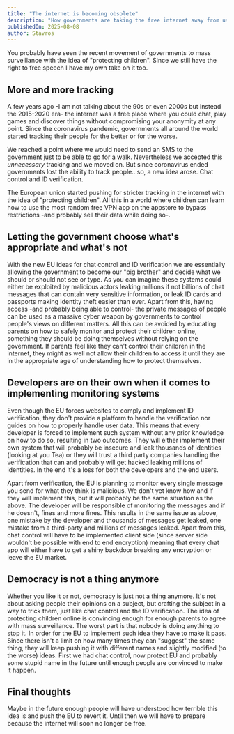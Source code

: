 ```yaml
---
title: "The internet is becoming obsolete"
description: "How governments are taking the free internet away from us."
publishedOn: 2025-08-08
author: Stavros
---
```


You probably have seen the recent movement of governments to mass surveillance with the idea of "protecting children". Since we still have the right to free speech I have my own take on it too.

## More and more tracking

A few years ago -I am not talking about the 90s or even 2000s but instead the 2015-2020 era- the internet was a free place where you could chat, play games and discover things without compromising your anonymity at any point. Since the coronavirus pandemic, governments all around the world started tracking their people for the better or for the worse.

We reached a point where we would need to send an SMS to the government just to be able to go for a walk. Nevertheless we accepted this *unnecessary* tracking and we moved on. But since coronavirus ended governments lost the ability to track people...so, a new idea arose. Chat control and ID verification.

The European union started pushing for stricter tracking in the internet with the idea of "protecting children". All this in a world where children can learn how to use the most random free VPN app on the appstore to bypass restrictions -and probably sell their data while doing so-.

## Letting the government choose what's appropriate and what's not

With the new EU ideas for chat control and ID verification we are essentially allowing the government to become our "big brother" and decide what we should or should not see or type. As you can imagine these systems could either be exploited by malicious actors leaking millions if not billions of chat messages that can contain very sensitive information, or leak ID cards and passports making identity theft easier than ever. Apart from this, having access -and probably being able to control- the private messages of people can be used as a massive cyber weapon by governments to control people's views on different matters. All this can be avoided by educating parents on how to safely monitor and protect their children online, something they should be doing themselves without relying on the government. If parents feel like they can't control their children in the internet, they might as well not allow their children to access it until they are in the appropriate age of understanding how to protect themselves.

## Developers are on their own when it comes to implementing monitoring systems

Even though the EU forces websites to comply and implement ID verification, they don't provide a platform to handle the verification nor guides on how to properly handle user data. This means that every developer is forced to implement such system without any prior knowledge on how to do so, resulting in two outcomes. They will either implement their own system that will probably be insecure and leak thousands of identities (looking at you Tea) or they will trust a third party companies handling the verification that can and probably will get hacked leaking millions of identities. In the end it's a loss for both the developers and the end users.

Apart from verification, the EU is planning to monitor every single message you send for what they think is malicious. We don't yet know how and if they will implement this, but it will probably be the same situation as the above. The developer will be responsible of monitoring the messages and if he doesn't, fines and more fines. This results in the same issue as above, one mistake by the developer and thousands of messages get leaked, one mistake from a third-party and millions of messages leaked. Apart from this, chat control will have to be implemented client side (since server side wouldn't be possible with end to end encryption) meaning that every chat app will either have to get a shiny backdoor breaking any encryption or leave the EU market.

## Democracy is not a thing anymore

Whether you like it or not, democracy is just not a thing anymore. It's not about asking people their opinions on a subject, but crafting the subject in a way to trick them, just like chat control and the ID verification. The idea of protecting children online is convincing enough for enough parents to agree with mass surveillance. The worst part is that nobody is doing anything to stop it. In order for the EU to implement such idea they have to make it pass. Since there isn't a limit on how many times they can "suggest" the same thing, they will keep pushing it with different names and slightly modified (to the worse) ideas. First we had chat control, now protect EU and probably some stupid name in the future until enough people are convinced to make it happen.

## Final thoughts

Maybe in the future enough people will have understood how terrible this idea is and push the EU to revert it. Until then we will have to prepare because the internet will soon no longer be free.